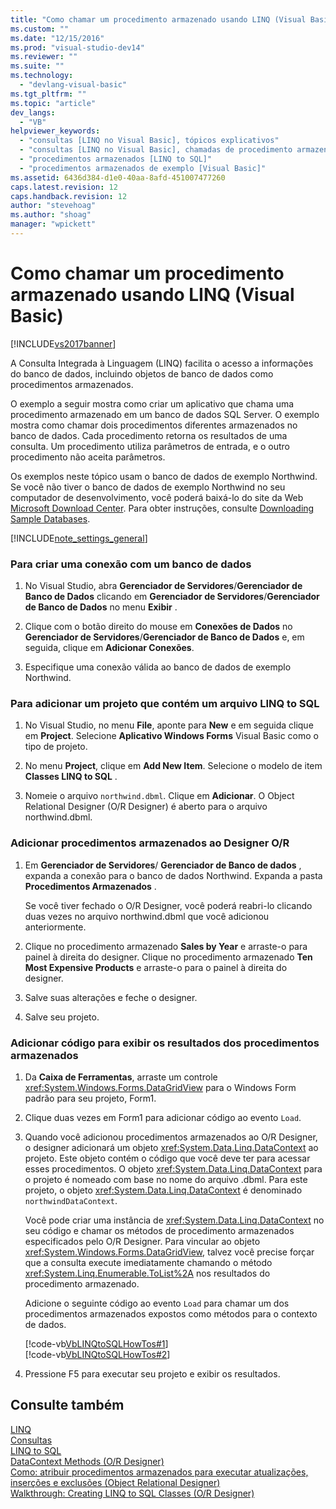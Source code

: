 ```yaml
---
title: "Como chamar um procedimento armazenado usando LINQ (Visual Basic) | Microsoft Docs"
ms.custom: ""
ms.date: "12/15/2016"
ms.prod: "visual-studio-dev14"
ms.reviewer: ""
ms.suite: ""
ms.technology: 
  - "devlang-visual-basic"
ms.tgt_pltfrm: ""
ms.topic: "article"
dev_langs: 
  - "VB"
helpviewer_keywords: 
  - "consultas [LINQ no Visual Basic], tópicos explicativos"
  - "consultas [LINQ no Visual Basic], chamadas de procedimento armazenado"
  - "procedimentos armazenados [LINQ to SQL]"
  - "procedimentos armazenados de exemplo [Visual Basic]"
ms.assetid: 6436d384-d1e0-40aa-8afd-451007477260
caps.latest.revision: 12
caps.handback.revision: 12
author: "stevehoag"
ms.author: "shoag"
manager: "wpickett"
---
```

# Como chamar um procedimento armazenado usando LINQ (Visual Basic)
[!INCLUDE[vs2017banner](../../../../csharp/includes/vs2017banner.md)]

A Consulta Integrada à Linguagem \(LINQ\) facilita o acesso a informações do banco de dados, incluindo objetos de banco de dados como procedimentos armazenados.  
  
 O exemplo a seguir mostra como criar um aplicativo que chama uma procedimento armazenado em um banco de dados SQL Server.  O exemplo mostra como chamar dois procedimentos diferentes armazenados no banco de dados.  Cada procedimento retorna os resultados de uma consulta.  Um procedimento utiliza parâmetros de entrada, e o outro procedimento não aceita parâmetros.  
  
 Os exemplos neste tópico usam o banco de dados de exemplo Northwind.  Se você não tiver o banco de dados de exemplo Northwind no seu computador de desenvolvimento, você poderá baixá\-lo do site da Web [Microsoft Download Center](http://go.microsoft.com/fwlink/?LinkID=98088).  Para obter instruções, consulte [Downloading Sample Databases](../Topic/Downloading%20Sample%20Databases.md).  
  
 [!INCLUDE[note_settings_general](../../../../csharp/language-reference/compiler-messages/includes/note_settings_general_md.md)]  
  
### Para criar uma conexão com um banco de dados  
  
1.  No Visual Studio, abra **Gerenciador de Servidores**\/**Gerenciador de Banco de Dados** clicando em **Gerenciador de Servidores**\/**Gerenciador de Banco de Dados** no menu **Exibir** .  
  
2.  Clique com o botão direito do mouse em **Conexões de Dados** no  **Gerenciador de Servidores**\/**Gerenciador de Banco de Dados** e, em seguida, clique em **Adicionar Conexões**.  
  
3.  Especifique uma conexão válida ao banco de dados de exemplo Northwind.  
  
### Para adicionar um projeto que contém um arquivo LINQ to SQL  
  
1.  No Visual Studio, no menu **File**, aponte para **New** e em seguida clique em **Project**.  Selecione **Aplicativo Windows Forms** Visual Basic como o tipo de projeto.  
  
2.  No menu **Project**, clique em **Add New Item**.  Selecione o modelo de item **Classes LINQ to SQL** .  
  
3.  Nomeie o arquivo `northwind.dbml`.  Clique em **Adicionar**.  O Object Relational Designer \(O\/R Designer\) é aberto para o arquivo northwind.dbml.  
  
### Adicionar procedimentos armazenados ao Designer O\/R  
  
1.  Em **Gerenciador de Servidores**\/ **Gerenciador de Banco de dados** , expanda a conexão para o banco de dados Northwind.  Expanda a pasta  **Procedimentos Armazenados** .  
  
     Se você tiver fechado o O\/R Designer, você poderá reabri\-lo clicando duas vezes no arquivo northwind.dbml que você adicionou anteriormente.  
  
2.  Clique no procedimento armazenado  **Sales by Year** e arraste\-o para painel à direita do designer.  Clique no procedimento armazenado  **Ten Most Expensive Products** e arraste\-o para o painel à direita do designer.  
  
3.  Salve suas alterações e feche o designer.  
  
4.  Salve seu projeto.  
  
### Adicionar código para exibir os resultados dos procedimentos armazenados  
  
1.  Da **Caixa de Ferramentas**, arraste um controle <xref:System.Windows.Forms.DataGridView> para o Windows Form padrão para seu projeto, Form1.  
  
2.  Clique duas vezes em Form1 para adicionar código ao evento `Load`.  
  
3.  Quando você adicionou procedimentos armazenados ao O\/R Designer, o designer adicionará um objeto <xref:System.Data.Linq.DataContext> ao projeto.  Este objeto contém o código que você deve ter para acessar esses procedimentos.  O objeto <xref:System.Data.Linq.DataContext> para o projeto é nomeado com base no nome do arquivo .dbml.  Para este projeto, o objeto <xref:System.Data.Linq.DataContext> é denominado `northwindDataContext`.  
  
     Você pode criar uma instância de <xref:System.Data.Linq.DataContext> no seu código e chamar os métodos de procedimento armazenados especificados pelo O\/R Designer.  Para vincular ao objeto <xref:System.Windows.Forms.DataGridView>, talvez você precise forçar que a consulta execute imediatamente chamando o método <xref:System.Linq.Enumerable.ToList%2A> nos resultados do procedimento armazenado.  
  
     Adicione o seguinte código ao evento `Load` para chamar um dos procedimentos armazenados expostos como métodos para o contexto de dados.  
  
     [!code-vb[VbLINQtoSQLHowTos#1](../../../../visual-basic/programming-guide/language-features/linq/codesnippet/VisualBasic/how-to-call-a-stored-procedure-by-using-linq_1.vb)]  
    [!code-vb[VbLINQtoSQLHowTos#2](../../../../visual-basic/programming-guide/language-features/linq/codesnippet/VisualBasic/how-to-call-a-stored-procedure-by-using-linq_2.vb)]  
  
4.  Pressione F5 para executar seu projeto e exibir os resultados.  
  
## Consulte também  
 [LINQ](../../../../visual-basic/programming-guide/language-features/linq/index.md)   
 [Consultas](../../../../visual-basic/language-reference/queries/queries.md)   
 [LINQ to SQL](../Topic/LINQ%20to%20SQL.md)   
 [DataContext Methods \(O\/R Designer\)](/visual-studio/data-tools/datacontext-methods-o-r-designer)   
 [Como: atribuir procedimentos armazenados para executar atualizações, inserções e exclusões \(Object Relational Designer\)](../Topic/How%20to:%20Assign%20stored%20procedures%20to%20perform%20updates,%20inserts,%20and%20deletes%20\(O-R%20Designer\).md)   
 [Walkthrough: Creating LINQ to SQL Classes \(O\/R Designer\)](../Topic/Walkthrough:%20Creating%20LINQ%20to%20SQL%20Classes%20\(O-R%20Designer\).md)